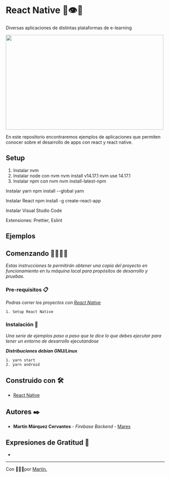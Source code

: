 
#  React Native 🦿👁🤳 

Diversas aplicaciones de distintas plataformas de e-learning  

<img align="center" width="500" height="300" src="https://s3-eu-west-1.amazonaws.com/xavitristancho/react-native.png">

En este repositorio encontraremos ejemplos de aplicaciones que permiten conocer sobre el desarrollo de apps con react y react native.  

## Setup

1. Instalar nvm
2. Instalar node con nvm
  nvm install v14.17.1
  nvm use 14.17.1
3. Instalar npm con nvm
  nvm install-latest-npm

Instalar yarn
npm install --global yarn

Instalar React
npm install -g create-react-app

Instalar Visual Studio Code

Extensiones: Prettier, Eslint

## Ejemplos

## Comenzando 🚀👨‍💻🚀

_Estas instrucciones te permitirán obtener una copia del proyecto en funcionamiento en tu máquina local para propósitos de desarrollo y pruebas._

### Pre-requisitos 📋

_Podras correr los proyectos con [React Native](https://reactnative.dev/docs/environment-setup)_

```
1. Setup React Native
```

### Instalación 🔧

_Una serie de ejemplos paso a paso que te dice lo que debes ejecutar para tener un entorno de desarrollo ejecutandose_

_**Distribuciones debian GNU/Linux**_

```
1. yarn start
2. yarn android
```

## Construido con 🛠️
* [React Native](https://reactnative.dev/)

## Autores ✒️
* **Martín Márquez Cervantes** - *Firebase Backend* - [Mares](https://github.com/MarqCervMartin)


## Expresiones de Gratitud 🎁

* 
---
Con 💚🐴💚por [Martín.](https://github.com/MarqCervMartin)